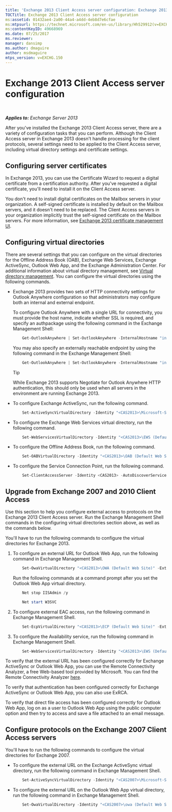 ```yaml
---
title: 'Exchange 2013 Client Access server configuration: Exchange 2013 Help'
TOCTitle: Exchange 2013 Client Access server configuration
ms:assetid: 01432ae4-2a00-44a4-a4dd-4eb8d7e6cfae
ms:mtpsurl: https://technet.microsoft.com/en-us/library/Hh529912(v=EXCHG.150)
ms:contentKeyID: 49668969
ms.date: 07/25/2017
ms.reviewer: 
manager: dansimp
ms.author: dmaguire
author: msdmaguire
mtps_version: v=EXCHG.150
---
```


# Exchange 2013 Client Access server configuration

 

_**Applies to:** Exchange Server 2013_


After you've installed the Exchange 2013 Client Access server, there are a variety of configuration tasks that you can perform. Although the Client Access server in Exchange 2013 doesn't handle processing for the client protocols, several settings need to be applied to the Client Access server, including virtual directory settings and certificate settings.

## Configuring server certificates

In Exchange 2013, you can use the Certificate Wizard to request a digital certificate from a certification authority. After you've requested a digital certificate, you'll need to install it on the Client Access server.

You don't need to install digital certificates on the Mailbox servers in your organization. A self-signed certificate is installed by default on the Mailbox servers, and it doesn't need to be replaced. The Client Access servers in your organization implicitly trust the self-signed certificate on the Mailbox servers. For more information, see [Exchange 2013 certificate management UI](exchange-2013-certificate-management-ui-exchange-2013-help.md).

## Configuring virtual directories

There are several settings that you can configure on the virtual directories for the Offline Address Book (OAB), Exchange Web Services, Exchange ActiveSync, Outlook Web App, and the Exchange Administration Center. For additional information about virtual directory management, see [Virtual directory management](virtual-directory-management-exchange-2013-help.md). You can configure the virtual directories using the following commands.

  - Exchange 2013 provides two sets of HTTP connectivity settings for Outlook Anywhere configuration so that administrators may configure both an internal and external endpoint.
    
    To configure Outlook Anywhere with a single URL for connectivity, you must provide the host name, indicate whether SSL is required, and specify an authpackage using the following command in the Exchange Management Shell:
    
    ```powershell
        Get-OutlookAnywhere | Set-OutlookAnywhere -InternalHostname "internalServer.contoso.com" -InternalClientAuthenticationMethod Ntlm -InternalClientsRequireSsl $true -IISAuthenticationMethods Negotiate,NTLM,Basic
    ```

    You may also specify an externally reachable endpoint by using the following command in the Exchange Management Shell:
    
    ```powershell
        Get-OutlookAnywhere | Set-OutlookAnywhere -InternalHostname "internalServer.contoso.com" -InternalClientAuthenticationMethod Ntlm -InternalClientsRequireSsl $true -ExternalHostname "externalServer.company.com" -ExternalClientAuthenticationMethod Basic -ExternalClientsRequireSsl $true -IISAuthenticationMethods Negotiate,NTLM,Basic
    ```

    > [!TIP]
    > While Exchange 2013 supports Negotiate for Outlook Anywhere HTTP authentication, this should only be used when all servers in the environment are running Exchange 2013.



  - To configure Exchange ActiveSync, run the following command.
    
    ```powershell
        Set-ActiveSyncVirtualDirectory -Identity "<CAS2013>\Microsoft-Server-ActiveSync (Default Web Site)" -ExternalUrl "https://mail.contoso.com/Microsoft-Server-ActiveSync"
    ```

  - To configure the Exchange Web Services virtual directory, run the following command.

    ```powershell
        Set-WebServicesVirtualDirectory -Identity "<CAS2013>\EWS (Default Web Site)" -ExternalUrl https://mail.contoso.com/EWS/Exchange.asmx
    ```

  - To configure the Offline Address Book, run the following command.

    ```powershell
        Set-OABVirtualDirectory -Identity "<CAS2013>\OAB (Default Web Site)" -ExternalUrl "https://mail.contoso.com/OAB"
    ```

  - To configure the Service Connection Point, run the following command.

    ```powershell
        Set-ClientAccessServer -Identity <CAS2013> -AutoDiscoverServiceInternalURI https://autodiscover.contoso.com/AutoDiscover/AutoDiscover.xml
    ```

## Upgrade from Exchange 2007 and 2010 Client Access

Use this section to help you configure external access to protocols on the Exchange 2013 Client Access server. Run the Exchange Management Shell commands in the configuring virtual directories section above, as well as the commands below.

You'll have to run the following commands to configure the virtual directories for Exchange 2013.

1.  To configure an external URL for Outlook Web App, run the following command in Exchange Management Shell.

    ```powershell
        Set-OwaVirtualDirectory "<CAS2013>\OWA (Default Web Site)" -ExternalUrl https://mail.contoso.com/OWA
    ```
    
    Run the following commands at a command prompt after you set the Outlook Web App virtual directory.

    ```powershell
        Net stop IISAdmin /y
    ```
    
    ```powershell
        Net start W3SVC
    ```
    
2.  To configure external EAC access, run the following command in Exchange Management Shell.
    
    ```powershell
        Set-EcpVirtualDirectory "<CAS2013>\ECP (Default Web Site)" -ExternalUrl https://mail.contoso.com/ECP -InternalURL https://mail.contoso.com/ECP 
    ```
3.  To configure the Availability service, run the following command in Exchange Management Shell.

    ```powershell
        Set-WebServicesVirtualDirectory -Identity "<CAS2013>\EWS (Default Web Site)" -ExternalURL https://mail.contoso.com/EWS/Exchange.asmx
    ```

To verify that the external URL has been configured correctly for Exchange ActiveSync or Outlook Web App, you can use the Remote Connectivity Analyzer, a free Web-based tool provided by Microsoft. You can find the Remote Connectivity Analyzer [here](http://go.microsoft.com/fwlink/?linkid=154308).

To verify that authentication has been configured correctly for Exchange ActiveSync or Outlook Web App, you can also use ExRCA.

To verify that direct file access has been configured correctly for Outlook Web App, log on as a user to Outlook Web App using the public computer option and then try to access and save a file attached to an email message.

## Configure protocols on the Exchange 2007 Client Access servers

You'll have to run the following commands to configure the virtual directories for Exchange 2007.

  - To configure the external URL on the Exchange ActiveSync virtual directory, run the following command in Exchange Management Shell.

    ```powershell
        Set-ActiveSyncVirtualDirectory -Identity "<CAS2007>\Microsoft-Server-ActiveSync (Default Web Site)" -ExternalUrl https://mail.contoso.com/Microsoft-Server-ActiveSync
    ```

  - To configure the external URL on the Outlook Web App virtual directory, run the following command in Exchange Management Shell.
    
    ```powershell
        Set-OwaVirtualDirectory -Identity "<CAS2007>\owa (Default Web Site)" -ExternalUrl https://legacy.contoso.com/owa
    ```

